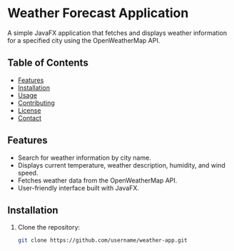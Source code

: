# Weather Forecast Application

A simple JavaFX application that fetches and displays weather information for a specified city using the OpenWeatherMap API.

## Table of Contents

- [Features](#features)
- [Installation](#installation)
- [Usage](#usage)
- [Contributing](#contributing)
- [License](#license)
- [Contact](#contact)

## Features

- Search for weather information by city name.
- Displays current temperature, weather description, humidity, and wind speed.
- Fetches weather data from the OpenWeatherMap API.
- User-friendly interface built with JavaFX.

## Installation

1. Clone the repository:
   ```bash
   git clone https://github.com/username/weather-app.git

